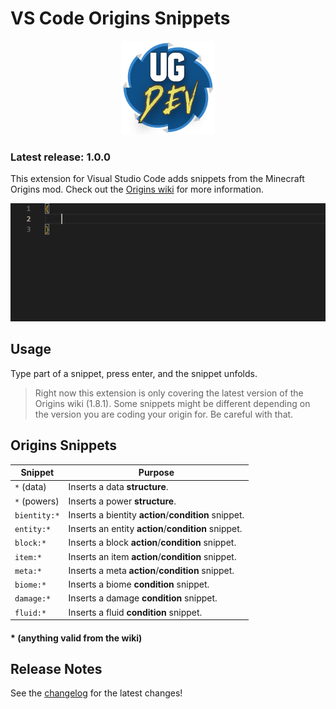 # VS Code Origins Snippets

<div align=center>
    <img src="icon.png" style="width: 150px">
</div>

### **Latest release: 1.0.0**
This extension for Visual Studio Code adds snippets from the Minecraft Origins mod. Check out the [Origins wiki](https://origins.readthedocs.io/en/latest) for more information.

![Demo](demo.gif)

## Usage
Type part of a snippet, press enter, and the snippet unfolds.

> Right now this extension is only covering the latest version of the Origins wiki (1.8.1). Some snippets might be different depending on the version you are coding your origin for. Be careful with that.

## Origins Snippets
| Snippet          | Purpose                                               |
| ---------------- | ----------------------------------------------------- |
| `*` (data)       | Inserts a data **structure**.                         |
| `*` (powers)     | Inserts a power **structure**.                        |
| `bientity:*`     | Inserts a bientity **action**/**condition** snippet.  |
| `entity:*`       | Inserts an entity **action**/**condition** snippet.   |
| `block:*`        | Inserts a block **action**/**condition** snippet.     |
| `item:*`         | Inserts an item **action**/**condition** snippet.     |
| `meta:*`         | Inserts a meta **action**/**condition** snippet.      |
| `biome:*`        | Inserts a biome **condition** snippet.                |
| `damage:*`       | Inserts a damage **condition** snippet.               |
| `fluid:*`        | Inserts a fluid **condition** snippet.                |
#### * (anything valid from the wiki)

## Release Notes
See the [changelog](CHANGELOG.md) for the latest changes!

